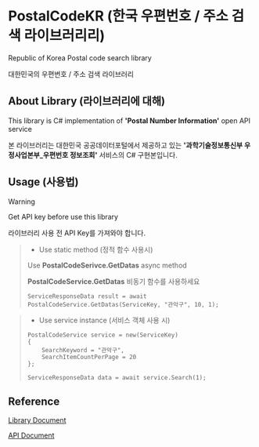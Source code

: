 # PostalCodeKR (한국 우편번호 / 주소 검색 라이브러리리)
Republic of Korea Postal code search library

대한민국의 우편번호 / 주소 검색 라이브러리

## About Library (라이브러리에 대해)

This library is C# implementation of **'Postal Number Information'** open API service

본 라이브러리는 대한민국 공공데이터포털에서 제공하고 있는 **'과학기술정보통신부 우정사업본부_우편번호 정보조회'** 서비스의 C# 구현본입니다.

## Usage (사용법)

> [!WARNING]
> Get API key before use this library
> 
> 라이브러리 사용 전 API Key를 가져와야 합니다. 

> * Use static method (정적 함수 사용시)
>
> Use **PostalCodeSerivce.GetDatas** async method
>
> **PostalCodeService.GetDatas** 비동기 함수를 사용하세요
>
> ```
> ServiceResponseData result = await PostalCodeService.GetDatas(ServiceKey, "관악구", 10, 1);
> ```

> * Use service instance (서비스 객체 사용 시)
>
> ```
> PostalCodeService service = new(ServiceKey)
> {
>     SearchKeyword = "관악구",
>     SearchItemCountPerPage = 20
> };
>
> ServiceResponseData data = await service.Search(1);
> ```

## Reference

[Library Document](https://urk96.github.io/PostalCodeKR/docs/getting-started.html)

[API Document](https://urk96.github.io/PostalCodeKR/api/PostalCodeKR.html)
